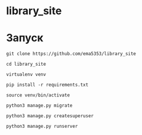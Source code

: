 # library_site

# Запуск
```
git clone https://github.com/ema5353/library_site
```
```
cd library_site
```
``` 
virtualenv venv 
```

``` 
pip install -r requirements.txt
```

``` 
source venv/bin/activate 
```
``` 
python3 manage.py migrate
```
``` 
python3 manage.py createsuperuser
```
``` 
python3 manage.py runserver 
```
